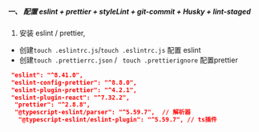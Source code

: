 ##### 一、 配置 eslint + prettier + styleLint + git-commit + Husky + lint-staged

1. 安装 eslint / prettier, 

* 创建`touch .eslintrc.js`/`touch .eslintrc.js` 配置 eslint
* 创建`touch .prettierrc.json` / ` touch .prettierignore` 配置prettier

```json
 "eslint": "^8.41.0",
 "eslint-config-prettier": "^8.8.0",
 "eslint-plugin-prettier": "^4.2.1",
 "eslint-plugin-react": "^7.32.2",
  "prettier": "^2.8.8",
  "@typescript-eslint/parser": "^5.59.7",  // 解析器
   "@typescript-eslint/eslint-plugin": "^5.59.7", // ts插件
```
